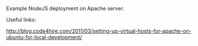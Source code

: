Example NodeJS deployment on Apache server.

Useful links:

http://blog.code4hire.com/2011/03/setting-up-virtual-hosts-for-apache-on-ubuntu-for-local-development/

